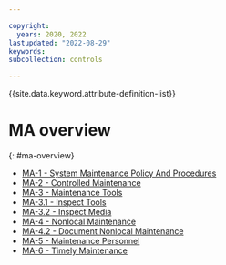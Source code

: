 ```yaml
---

copyright:
  years: 2020, 2022
lastupdated: "2022-08-29"
keywords: 
subcollection: controls

---
```




{{site.data.keyword.attribute-definition-list}}

# MA overview
{: #ma-overview}

- [MA-1 - System Maintenance Policy And Procedures](/docs/controls?topic=controls-ma-1)
- [MA-2 - Controlled Maintenance](/docs/controls?topic=controls-ma-2)
- [MA-3 - Maintenance Tools](/docs/controls?topic=controls-ma-3)
- [MA-3.1 - Inspect Tools](/docs/controls?topic=controls-ma-3.1)
- [MA-3.2 - Inspect Media](/docs/controls?topic=controls-ma-3.2)
- [MA-4 - Nonlocal Maintenance](/docs/controls?topic=controls-ma-4)
- [MA-4.2 - Document Nonlocal Maintenance](/docs/controls?topic=controls-ma-4.2)
- [MA-5 - Maintenance Personnel](/docs/controls?topic=controls-ma-5)
- [MA-6 - Timely Maintenance](/docs/controls?topic=controls-ma-6)



